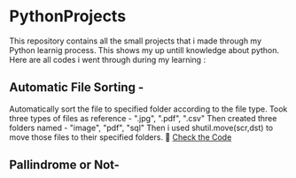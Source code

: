 # PythonProjects
This repository contains all the small projects that i made through my Python learnig process. This shows my up untill knowledge about python.
Here are all codes i went through during my learning :
## Automatic File Sorting -
Automatically sort the file to specified folder according to the file type.
Took three types of files as reference - ".jpg", ".pdf", ".csv"
Then created three folders named - "image", "pdf", "sql"
Then i used shutil.move(scr,dst) to move those files to their specified folders.
🔗 [Check the Code](./AutomaticFileSorting.py)
## Pallindrome or Not- 
``` py


